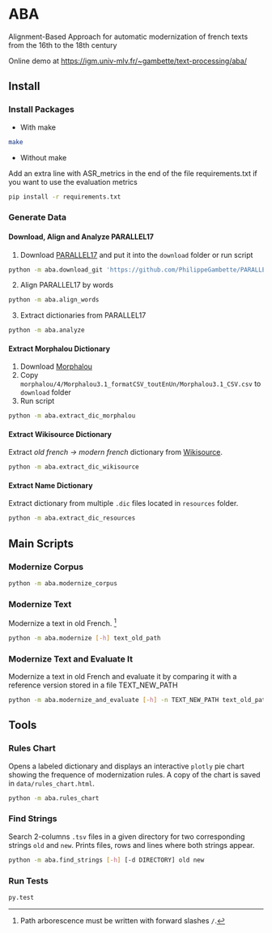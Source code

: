 # ABA

Alignment-Based Approach for automatic modernization of french texts from the 16th to the 18th century

Online demo at https://igm.univ-mlv.fr/~gambette/text-processing/aba/

## Install

### Install Packages

* With make

```bash
make
```

* Without make

Add an extra line with ASR_metrics in the end of the file requirements.txt if you want to use the evaluation metrics

```bash
pip install -r requirements.txt
```

### Generate Data

#### Download, Align and Analyze PARALLEL17

1. Download [PARALLEL17](https://github.com/e-ditiones/PARALLEL17) and put it into the `download` folder or run script

```bash
python -m aba.download_git 'https://github.com/PhilippeGambette/PARALLEL17.git'
```

2. Align PARALLEL17 by words

```bash
python -m aba.align_words
```

3. Extract dictionaries from PARALLEL17

```bash
python -m aba.analyze
```

#### Extract Morphalou Dictionary

1. Download [Morphalou](https://www.ortolang.fr/market/lexicons/morphalou)
2. Copy `morphalou/4/Morphalou3.1_formatCSV_toutEnUn/Morphalou3.1_CSV.csv` to `download` folder
3. Run script

```bash
python -m aba.extract_dic_morphalou
```

#### Extract Wikisource Dictionary

Extract *old french → modern french* dictionary from [Wikisource](https://fr.wikisource.org/wiki/Wikisource:Dictionnaire).

```bash
python -m aba.extract_dic_wikisource
```

#### Extract Name Dictionary

Extract dictionary from multiple `.dic` files located in `resources` folder.

```bash
python -m aba.extract_dic_resources
```

## Main Scripts

### Modernize Corpus

```bash
python -m aba.modernize_corpus
```

### Modernize Text

Modernize a text in old French. [^*]

```bash
python -m aba.modernize [-h] text_old_path
```

### Modernize Text and Evaluate It

Modernize a text in old French and evaluate it by comparing it with a reference version stored in a file TEXT_NEW_PATH

```bash
python -m aba.modernize_and_evaluate [-h] -n TEXT_NEW_PATH text_old_path
```

## Tools

### Rules Chart

Opens a labeled dictionary and displays an interactive `plotly` pie chart showing the frequence of modernization rules. A copy of the chart is saved in `data/rules_chart.html`.

```bash
python -m aba.rules_chart
```

### Find Strings

Search 2-columns `.tsv` files in a given directory for two corresponding strings `old` and `new`.
Prints files, rows and lines where both strings appear.

```bash
python -m aba.find_strings [-h] [-d DIRECTORY] old new
```

### Run Tests

```bash
py.test
```

[^*]: Path arborescence must be written with forward slashes `/`.
